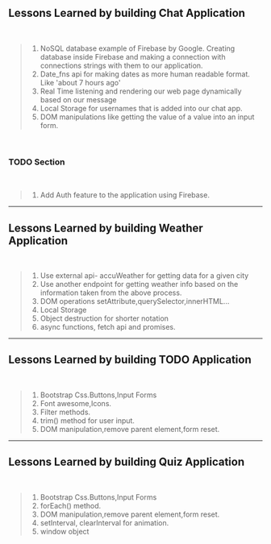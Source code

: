 ## Lessons Learned by building Chat Application

<br>

> 1. NoSQL database example of Firebase by Google. Creating database inside Firebase and making a connection with connections strings with them to our application.
> 2. Date_fns api for making dates as more human readable format. Like 'about 7 hours ago'
> 3. Real Time listening and rendering our web page dynamically based on our message
> 4. Local Storage for usernames that is added into our chat app.
> 5. DOM manipulations like getting the value of a value into an input form.

<br>

### TODO Section

<br>

> 1.  Add Auth feature to the application using Firebase.

---

## Lessons Learned by building Weather Application

<br>

> 1. Use external api- accuWeather for getting data for a given city
> 2. Use another endpoint for getting weather info based on the information taken from the above process.
> 3. DOM operations setAttribute,querySelector,innerHTML...
> 4. Local Storage
> 5. Object destruction for shorter notation
> 6. async functions, fetch api and promises.

---

## Lessons Learned by building TODO Application

<br>

> 1. Bootstrap Css.Buttons,Input Forms
> 2. Font awesome,Icons.
> 3. Filter methods.
> 4. trim() method for user input.
> 5. DOM manipulation,remove parent element,form reset.

---

## Lessons Learned by building Quiz Application

<br>

> 1. Bootstrap Css.Buttons,Input Forms
> 2. forEach() method.
> 3. DOM manipulation,remove parent element,form reset.
> 4. setInterval, clearInterval for animation.
> 5. window object
